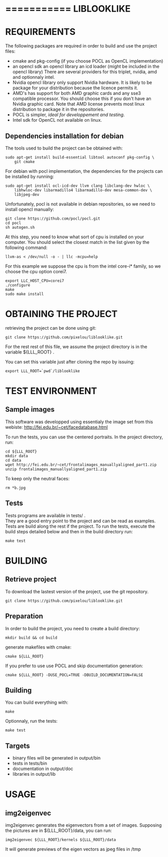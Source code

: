 ===========
LIBLOOKLIKE
===========


REQUIREMENTS
============

The following packages are required in order to build and use the
project files:

* cmake and pkg-config (if you choose POCL as OpenCL implementation)
* an opencl sdk an opencl library an icd loader (might be included in
  the opencl library)
There are several providers for this triplet, nvidia, amd and
optionnaly intel.
* Nvidia opencl library only support Nvidia hardware. It is likely to
  be package for your distribution because the licence permits it.
* AMD's has support for both AMD graphic cards and any sse3 compatible
  processor. You should choose this if you don't have an Nvidia
  graphic card. Note that AMD license prevents most linux distribution
  to package it in the repositories.
* POCL is simpler, *ideal for developpement and testing*.
* Intel sdk for OpenCL not available on linux.


Dependencies installation for debian
------------------------------------

The tools used to build the project can be obtained with:
    
    sudo apt-get install build-essential libtool autoconf pkg-config \
        git cmake

For debian with pocl implementation, the dependencies for the projects
can be installed by running:

    sudo apt-get install ocl-icd-dev llvm clang libclang-dev hwloc \
        libhwloc-dev libarmadillo4 libarmadillo-dev mesa-common-dev \
        libjpeg-dev

Unfortunately, pocl is not available in debian repositories, so we need
to install opencl manually:

    git clone https://github.com/pocl/pocl.git
    cd pocl
    sh autogen.sh

At this step, you need to know what sort of cpu is installed on your
computer. You should select the closest match in the list given by the
following command:

    llvm-as < /dev/null -o - | llc -mcpu=help

For this example we suppose the cpu is from the intel core-i\* family,
so we choose the cpu option corei7.

    export LLC_HOST_CPU=corei7
    ./configure
    make
    sudo make install


OBTAINING THE PROJECT
=====================

retrieving the project can be done using git:

    git clone https://github.com/pixelou/liblooklike.git

For the rest rest of this file, we assume the project directory is in the
variable ${LLL_ROOT} .

You can set this variable just after cloning the repo by issuing:

    export LLL_ROOT=`pwd`/liblooklike


TEST ENVIRONMENT
================

Sample images
-------------

This software was developped using essentialy the image set from this
webiste: http://fei.edu.br/~cet/facedatabase.html

To run the tests, you can use the centered portraits. In the project
directory, run:

    cd ${LLL_ROOT}
    mkdir data
    cd data
    wget http://fei.edu.br/~cet/frontalimages_manuallyaligned_part1.zip
    unzip frontalimages_manuallyaligned_part1.zip

To keep only the neutral faces:

    rm *b.jpg

Tests
-----

Tests programs are available in tests/ .  
They are a good entry point to the project and can be read as
examples. Tests are build along the rest if the project. To run the
tests, execute the build steps detailed below and then in the build
directory run:

    make test


BUILDING
========

Retrieve project
----------------

To download the lastest version of the project, use the git repository.

    git clone https://github.com/pixelou/liblooklike.git

Preparation
-----------

In order to build the project, you need to create a build directory:

    mkdir build && cd build

generate makefiles with cmake:

    cmake ${LLL_ROOT}

If you prefer to use use POCL and skip documentation generation:

    cmake ${LLL_ROOT} -DUSE_POCL=TRUE -DBUILD_DOCUMENTATION=FALSE

Building
--------

You can build everything with:

    make

Optionnaly, run the tests:

    make test

Targets
-------

* binary files will be generated in output/bin
* tests in tests/bin
* documentation in output/doc
* libraries in output/lib


USAGE
=====

img2eigenvec
------------

img2eigenvec generates the eigenvectors from a set of images.
Supposing the pictures are in ${LLL_ROOT}/data, you can run:

    img2eigenvec ${LLL_ROOT}/kernels ${LLL_ROOT}/data

It will generate previews of the eigen vectors as jpeg files in /tmp
